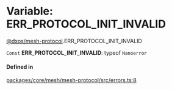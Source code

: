 # Variable: ERR\_PROTOCOL\_INIT\_INVALID

[@dxos/mesh-protocol](../modules/dxos_mesh_protocol.md).ERR_PROTOCOL_INIT_INVALID

 `Const` **ERR\_PROTOCOL\_INIT\_INVALID**: typeof `Nanoerror`

#### Defined in

[packages/core/mesh/mesh-protocol/src/errors.ts:8](https://github.com/dxos/dxos/blob/main/packages/core/mesh/mesh-protocol/src/errors.ts#L8)
